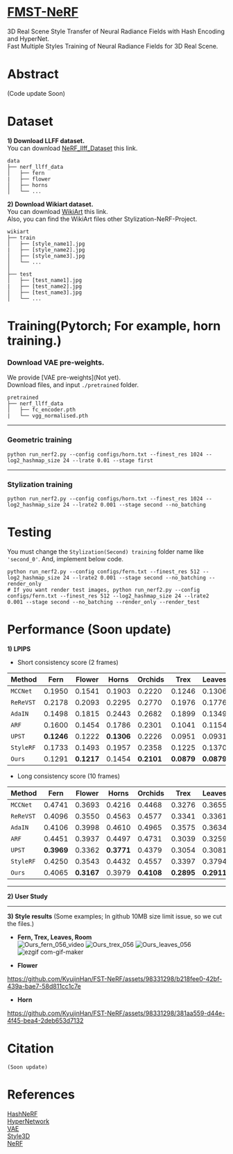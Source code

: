 # [FMST-NeRF](soon)
3D Real Scene Style Transfer of Neural Radiance Fields with Hash Encoding and HyperNet.  
Fast Multiple Styles Training of Neural Radiance Fields for 3D Real Scene.  
  
# Abstract
(Code update Soon)  

# Dataset
**1) Download LLFF dataset.**  
You can download [NeRF_llff_Dataset](https://drive.google.com/drive/folders/128yBriW1IG_3NJ5Rp7APSTZsJqdJdfc1) this link.
```
data
├── nerf_llff_data                    
│   ├── fern
|   ├── flower
│   ├── horns            
│   └── ...
```
  
**2) Download Wikiart dataset.**  
You can download [WikiArt](https://github.com/cs-chan/ArtGAN/blob/master/WikiArt%20Dataset/README.md) this link.  
Also, you can find the WikiArt files other Stylization-NeRF-Project.  
```
wikiart
├── train                    
│   ├── [style_name1].jpg
|   ├── [style_name2].jpg
│   ├── [style_name3].jpg            
│   └── ...
│
├── test
│   ├── [test_name1].jpg
|   ├── [test_name2].jpg
│   ├── [test_name3].jpg            
│   └── ...
```
  
# Training(Pytorch; For example, horn training.)
### Download VAE pre-weights.
We provide [VAE pre-weights](Not yet).  
Download files, and input `./pretrained` folder.
```
pretrained
├── nerf_llff_data                    
│   ├── fc_encoder.pth
|   └── vgg_normalised.pth  
```
------------
### Geometric training
```
python run_nerf2.py --config configs/horn.txt --finest_res 1024 --log2_hashmap_size 24 --lrate 0.01 --stage first
```
------------
### Stylization training
```
python run_nerf2.py --config configs/horn.txt --finest_res 1024 --log2_hashmap_size 24 --lrate2 0.001 --stage second --no_batching
```
  
# Testing
You must change the `Stylization(Second) training` folder name like `'second_0'`.
And, implement below code.
```
python run_nerf2.py --config configs/fern.txt --finest_res 512 --log2_hashmap_size 24 --lrate2 0.001 --stage second --no_batching --render_only
# If you want render test images, python run_nerf2.py --config configs/fern.txt --finest_res 512 --log2_hashmap_size 24 --lrate2 0.001 --stage second --no_batching --render_only --render_test
```

# Performance (Soon update)  
**1) LPIPS**
- Short consistency score (2 frames)
  
| Method | Fern | Flower | Horns | Orchids | Trex | Leaves |
| ------------- | ------------- | ------------- | ------------- | ------------- | ------------- | ------------- |
| `MCCNet` | 0.1950 | 0.1541 | 0.1903 | 0.2220 | 0.1246 | 0.1306 |
| `ReReVST` | 0.2178 | 0.2093 | 0.2295 | 0.2770 | 0.1976 | 0.1776 |  
| `AdaIN` | 0.1498 | 0.1815 | 0.2443 | 0.2682 | 0.1899 | 0.1349 |
| `ARF` | 0.1600 | 0.1454 | 0.1786 | 0.2301 | 0.1041 | 0.1154 |
| `UPST` | **0.1246** | 0.1222 | **0.1306** | 0.2226 | 0.0951 | 0.0931 |
| `StyleRF` | 0.1733 | 0.1493 | 0.1957 | 0.2358 | 0.1225 | 0.1370 |
| `Ours` | 0.1291 | **0.1217** | 0.1454 | **0.2101** | **0.0879** | **0.0879** |  
  
- Long consistency score (10 frames)
  
| Method | Fern | Flower | Horns | Orchids | Trex | Leaves |
| ------------- | ------------- | ------------- | ------------- | ------------- | ------------- | ------------- |
| `MCCNet` | 0.4741 | 0.3693 | 0.4216 | 0.4468 | 0.3276 | 0.3655 |
| `ReReVST` | 0.4096 | 0.3550 | 0.4563 | 0.4577 | 0.3341 | 0.3361 |  
| `AdaIN` | 0.4106 | 0.3998 | 0.4610 | 0.4965 | 0.3575 | 0.3634 |
| `ARF` | 0.4451 | 0.3937 | 0.4497 | 0.4731 | 0.3039 | 0.3259 |
| `UPST` | **0.3969** | 0.3362 | **0.3771** | 0.4379 | 0.3054 | 0.3081 |  
| `StyleRF` | 0.4250 | 0.3543 | 0.4432 | 0.4557 | 0.3397 | 0.3794 |  
| `Ours` | 0.4065 | **0.3167** | 0.3979 | **0.4108** | **0.2895** | **0.2911** |  

------------  
**2) User Study**


------------  
**3) Style results** (Some examples; In github 10MB size limit issue, so we cut the files.)
- **Fern, Trex, Leaves, Room**  
![Ours_fern_056_video](https://github.com/KyujinHan/FST-NeRF/assets/98331298/f8a7f0ef-d2c4-49b4-a32a-1280669d0930)
![Ours_trex_056](https://github.com/KyujinHan/FST-NeRF/assets/98331298/ca10fcb6-10c8-4f04-9594-54da19e24e63)
![Ours_leaves_056](https://github.com/KyujinHan/FST-NeRF/assets/98331298/d66c0c95-3f1b-4009-bc54-8b8ae0871cf8)
![ezgif com-gif-maker](https://github.com/KyujinHan/FST-NeRF/assets/98331298/2df947f0-6522-4310-9936-eb782512a7b8)  

  
- **Flower**
 

https://github.com/KyujinHan/FST-NeRF/assets/98331298/b218fee0-42bf-439a-bae7-58d811cc1c7e


  
- **Horn**


https://github.com/KyujinHan/FST-NeRF/assets/98331298/381aa559-d44e-4f45-bea4-2deb653d7132


  
# Citation
```
(Soon update)
```
  
# References
[HashNeRF](https://github.com/yashbhalgat/HashNeRF-pytorch)  
[HyperNetwork](https://github.com/vsitzmann/scene-representation-networks)  
[VAE](https://github.com/RoyalVane/ASM)  
[Style3D](https://github.com/ztex08010518/Stylizing-3D-Scene)  
[NeRF](https://github.com/yenchenlin/nerf-pytorch)  
